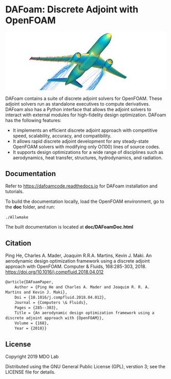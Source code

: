 DAFoam: Discrete Adjoint with OpenFOAM
======================================

![](doc/images/DPW6_Transparent.png)

DAFoam contains a suite of discrete adjoint solvers for OpenFOAM. These adjoint solvers run as standalone executives to compute derivatives. DAFoam also has a Python interface that allows the adjoint solvers to interact with external modules for high-fidelity design optimization. DAFoam has the following features:

- It implements an efficient discrete adjoint approach with competitive speed, scalability, accuracy, and compatibility.
- It allows rapid discrete adjoint development for any steady-state OpenFOAM solvers with modifying only O(100) lines of source codes.
- It supports design optimizations for a wide range of disciplines such as aerodynamics, heat transfer, structures, hydrodynamics, and radiation.

Documentation
-------------

Refer to https://dafoamcode.readthedocs.io for DAFoam installation and tutorials.

To build the documentation locally, load the OpenFOAM environment, go to the **doc** folder, and run:

`./Allwmake`

The built documentation is located at **doc/DAFoamDoc.html**

Citation
--------

Ping He, Charles A. Mader, Joaquim R.R.A. Martins, Kevin J. Maki. An aerodynamic design optimization framework using a discrete adjoint approach with OpenFOAM. Computer & Fluids, 168:285-303, 2018. https://doi.org/10.1016/j.compfluid.2018.04.012

```
@article{DAFoamPaper,
	Author = {Ping He and Charles A. Mader and Joaquim R. R. A. Martins and Kevin J. Maki},
	Doi = {10.1016/j.compfluid.2018.04.012},
	Journal = {Computers \& Fluids},
	Pages = {285--303},
	Title = {An aerodynamic design optimization framework using a discrete adjoint approach with {OpenFOAM}},
	Volume = {168},
	Year = {2018}}
```

License
-------

Copyright 2019 MDO Lab

Distributed using the GNU General Public License (GPL), verstion 3; see the LICENSE file for details.
